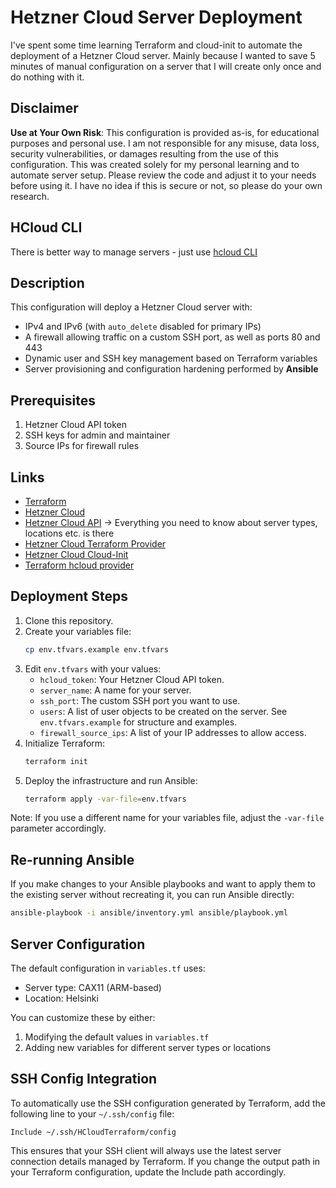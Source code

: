 # Hetzner Cloud Server Deployment

I've spent some time learning Terraform and cloud-init to automate the deployment of a Hetzner Cloud server. Mainly because I wanted to save 5 minutes of manual configuration on a server that I will create only once and do nothing with it.

## Disclaimer

**Use at Your Own Risk**: This configuration is provided as-is, for educational purposes and personal use. I am not responsible for any misuse, data loss, security vulnerabilities, or damages resulting from the use of this configuration. This was created solely for my personal learning and to automate server setup. Please review the code and adjust it to your needs before using it. I have no idea if this is secure or not, so please do your own research.

## HCloud CLI

There is better way to manage servers - just use [hcloud CLI](https://github.com/hetznercloud/cli)

## Description

This configuration will deploy a Hetzner Cloud server with:

- IPv4 and IPv6 (with `auto_delete` disabled for primary IPs)
- A firewall allowing traffic on a custom SSH port, as well as ports 80 and 443
- Dynamic user and SSH key management based on Terraform variables
- Server provisioning and configuration hardening performed by **Ansible**

## Prerequisites

1. Hetzner Cloud API token
2. SSH keys for admin and maintainer
3. Source IPs for firewall rules

## Links

- [Terraform](https://www.terraform.io/)
- [Hetzner Cloud](https://www.hetzner.com/cloud)
- [Hetzner Cloud API](https://docs.hetzner.cloud/) -> Everything you need to know about server types, locations etc. is there
- [Hetzner Cloud Terraform Provider](https://registry.terraform.io/providers/hetznercloud/hcloud/latest/docs)
- [Hetzner Cloud Cloud-Init](https://docs.hetzner.cloud/#servers-create-a-server)
- [Terraform hcloud provider](https://github.com/hetznercloud/terraform-provider-hcloud)

## Deployment Steps

1.  Clone this repository.
2.  Create your variables file:
    ```bash
    cp env.tfvars.example env.tfvars
    ```
3.  Edit `env.tfvars` with your values:
    - `hcloud_token`: Your Hetzner Cloud API token.
    - `server_name`: A name for your server.
    - `ssh_port`: The custom SSH port you want to use.
    - `users`: A list of user objects to be created on the server. See `env.tfvars.example` for structure and examples.
    - `firewall_source_ips`: A list of your IP addresses to allow access.
4.  Initialize Terraform:
    ```bash
    terraform init
    ```
5.  Deploy the infrastructure and run Ansible:
    ```bash
    terraform apply -var-file=env.tfvars
    ```

Note: If you use a different name for your variables file, adjust the `-var-file` parameter accordingly.

## Re-running Ansible

If you make changes to your Ansible playbooks and want to apply them to the existing server without recreating it, you can run Ansible directly:

```bash
ansible-playbook -i ansible/inventory.yml ansible/playbook.yml
```

## Server Configuration

The default configuration in `variables.tf` uses:

- Server type: CAX11 (ARM-based)
- Location: Helsinki

You can customize these by either:

1. Modifying the default values in `variables.tf`
2. Adding new variables for different server types or locations

## SSH Config Integration

To automatically use the SSH configuration generated by Terraform, add the following line to your `~/.ssh/config` file:

```
Include ~/.ssh/HCloudTerraform/config
```

This ensures that your SSH client will always use the latest server connection details managed by Terraform. If you change the output path in your Terraform configuration, update the Include path accordingly.
